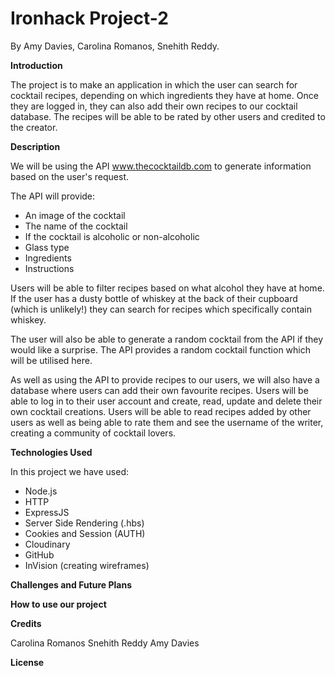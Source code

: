 # Ironhack Project-2 
By Amy Davies, Carolina Romanos, Snehith Reddy.

**Introduction**

The project is to make an application in which the user can search for cocktail recipes, depending on which ingredients they have at home. Once they are logged in, they can also add their own recipes to our cocktail database. The recipes will be able to be rated by other users and credited to the creator.

**Description**

We will be using the API www.thecocktaildb.com to generate information based on the user's request.

The API will provide:

- An image of the cocktail
- The name of the cocktail
- If the cocktail is alcoholic or non-alcoholic
- Glass type
- Ingredients
- Instructions

Users will be able to filter recipes based on what alcohol they have at home. If the user has a dusty bottle of whiskey at the back of their cupboard (which is unlikely!) they can search for recipes which specifically contain whiskey.

The user will also be able to generate a random cocktail from the API if they would like a surprise. The API provides a random cocktail function which will be utilised here.

As well as using the API to provide recipes to our users, we will also have a database where users can add their own favourite recipes. Users will be able to log in to their user account and create, read, update and delete their own cocktail creations. Users will be able to read recipes added by other users as well as being able to rate them and see the username of the writer, creating a community of cocktail lovers. 

**Technologies Used**

In this project we have used:

- Node.js
- HTTP
- ExpressJS
- Server Side Rendering (.hbs)
- Cookies and Session (AUTH)
- Cloudinary
- GitHub 
- InVision (creating wireframes)

**Challenges and Future Plans**

**How to use our project**



**Credits**

Carolina Romanos
Snehith Reddy
Amy Davies

**License**


